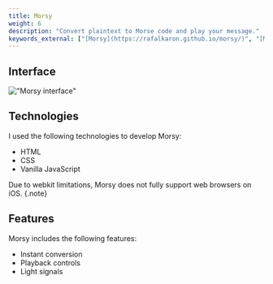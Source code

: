 ```yaml
---
title: Morsy
weight: 6
description: "Convert plaintext to Morse code and play your message."
keywords_external: ["[Morsy](https://rafalkaron.github.io/morsy/)", "[Morsy on GitHub](https://github.com/rafalkaron/morsy)"]
---
```


## Interface

!["Morsy interface"](/media/morsy/morsy.png)

## Technologies

I used the following technologies to develop Morsy:

* HTML
* CSS
* Vanilla JavaScript

Due to webkit limitations, Morsy does not fully support web browsers on iOS.
{.note}

## Features

Morsy includes the following features:

* Instant conversion
* Playback controls
* Light signals

